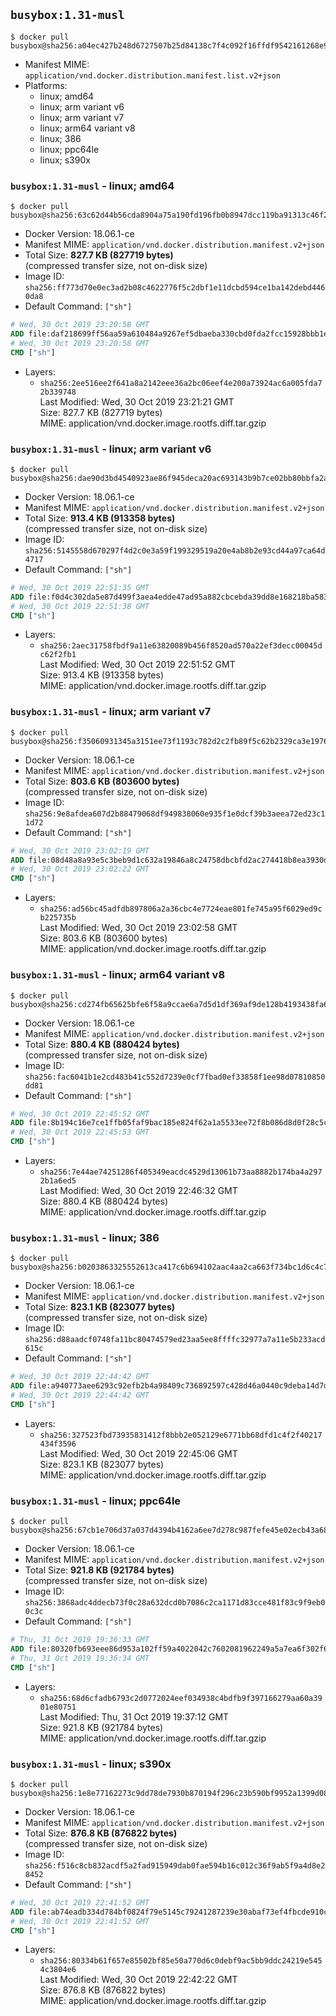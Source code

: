 ## `busybox:1.31-musl`

```console
$ docker pull busybox@sha256:a04ec427b248d6727507b25d84138c7f4c092f16ffdf9542161268e9bdba168b
```

-	Manifest MIME: `application/vnd.docker.distribution.manifest.list.v2+json`
-	Platforms:
	-	linux; amd64
	-	linux; arm variant v6
	-	linux; arm variant v7
	-	linux; arm64 variant v8
	-	linux; 386
	-	linux; ppc64le
	-	linux; s390x

### `busybox:1.31-musl` - linux; amd64

```console
$ docker pull busybox@sha256:63c62d44b56cda8904a75a190fd196fb0b8947dcc119ba91313c46f2299f3034
```

-	Docker Version: 18.06.1-ce
-	Manifest MIME: `application/vnd.docker.distribution.manifest.v2+json`
-	Total Size: **827.7 KB (827719 bytes)**  
	(compressed transfer size, not on-disk size)
-	Image ID: `sha256:ff773d70e0ec3ad2b08c4622776f5c2dbf1e11dcbd594ce1ba142debd4460da8`
-	Default Command: `["sh"]`

```dockerfile
# Wed, 30 Oct 2019 23:20:58 GMT
ADD file:daf218699ff56aa59a610484a9267ef5dbaeba330cbd0fda2fcc15928bbb1edb in / 
# Wed, 30 Oct 2019 23:20:58 GMT
CMD ["sh"]
```

-	Layers:
	-	`sha256:2ee516ee2f641a8a2142eee36a2bc06eef4e200a73924ac6a005fda72b339748`  
		Last Modified: Wed, 30 Oct 2019 23:21:21 GMT  
		Size: 827.7 KB (827719 bytes)  
		MIME: application/vnd.docker.image.rootfs.diff.tar.gzip

### `busybox:1.31-musl` - linux; arm variant v6

```console
$ docker pull busybox@sha256:dae90d3bd4540923ae86f945deca20ac693143b9b7ce02bb80bbfa2a8aecb576
```

-	Docker Version: 18.06.1-ce
-	Manifest MIME: `application/vnd.docker.distribution.manifest.v2+json`
-	Total Size: **913.4 KB (913358 bytes)**  
	(compressed transfer size, not on-disk size)
-	Image ID: `sha256:5145558d670297f4d2c0e3a59f199329519a20e4ab8b2e93cd44a97ca64d4717`
-	Default Command: `["sh"]`

```dockerfile
# Wed, 30 Oct 2019 22:51:35 GMT
ADD file:f0d4c302da5e87d499f3aea4edde47ad95a882cbcebda39dd8e168218ba58333 in / 
# Wed, 30 Oct 2019 22:51:38 GMT
CMD ["sh"]
```

-	Layers:
	-	`sha256:2aec31758fbdf9a11e63820089b456f8520ad570a22ef3decc00045dc62f2fb1`  
		Last Modified: Wed, 30 Oct 2019 22:51:52 GMT  
		Size: 913.4 KB (913358 bytes)  
		MIME: application/vnd.docker.image.rootfs.diff.tar.gzip

### `busybox:1.31-musl` - linux; arm variant v7

```console
$ docker pull busybox@sha256:f35060931345a3151ee73f1193c782d2c2fb89f5c62b2329ca3e1976989171e2
```

-	Docker Version: 18.06.1-ce
-	Manifest MIME: `application/vnd.docker.distribution.manifest.v2+json`
-	Total Size: **803.6 KB (803600 bytes)**  
	(compressed transfer size, not on-disk size)
-	Image ID: `sha256:9e8afdea607d2b88479068df949838060e935f1e0dcf39b3aeea72ed23c11d72`
-	Default Command: `["sh"]`

```dockerfile
# Wed, 30 Oct 2019 23:02:19 GMT
ADD file:08d48a8a93e5c3beb9d1c632a19846a8c24758dbcbfd2ac274418b8ea3930d2d in / 
# Wed, 30 Oct 2019 23:02:22 GMT
CMD ["sh"]
```

-	Layers:
	-	`sha256:ad56bc45adfdb897806a2a36cbc4e7724eae801fe745a95f6029ed9cb225735b`  
		Last Modified: Wed, 30 Oct 2019 23:02:58 GMT  
		Size: 803.6 KB (803600 bytes)  
		MIME: application/vnd.docker.image.rootfs.diff.tar.gzip

### `busybox:1.31-musl` - linux; arm64 variant v8

```console
$ docker pull busybox@sha256:cd274fb65625bfe6f58a9ccae6a7d5d1df369af9de128b4193438fa6f1e769db
```

-	Docker Version: 18.06.1-ce
-	Manifest MIME: `application/vnd.docker.distribution.manifest.v2+json`
-	Total Size: **880.4 KB (880424 bytes)**  
	(compressed transfer size, not on-disk size)
-	Image ID: `sha256:fac6041b1e2cd483b41c552d7239e0cf7fbad0ef33858f1ee98d07810850dd81`
-	Default Command: `["sh"]`

```dockerfile
# Wed, 30 Oct 2019 22:45:52 GMT
ADD file:8b194c16e7ce1ffb05faf9bac185e824f62a1a5533ee72f8b086d8d0f28c5cde in / 
# Wed, 30 Oct 2019 22:45:53 GMT
CMD ["sh"]
```

-	Layers:
	-	`sha256:7e44ae74251286f405349eacdc4529d13061b73aa8882b174ba4a2972b1a6ed5`  
		Last Modified: Wed, 30 Oct 2019 22:46:32 GMT  
		Size: 880.4 KB (880424 bytes)  
		MIME: application/vnd.docker.image.rootfs.diff.tar.gzip

### `busybox:1.31-musl` - linux; 386

```console
$ docker pull busybox@sha256:b0203863325552613ca417c6b694102aac4aa2ca663f734bc1d6c4c7b1956111
```

-	Docker Version: 18.06.1-ce
-	Manifest MIME: `application/vnd.docker.distribution.manifest.v2+json`
-	Total Size: **823.1 KB (823077 bytes)**  
	(compressed transfer size, not on-disk size)
-	Image ID: `sha256:d88aadcf0748fa11bc80474579ed23aa5ee8ffffc32977a7a11e5b233acd615c`
-	Default Command: `["sh"]`

```dockerfile
# Wed, 30 Oct 2019 22:44:42 GMT
ADD file:a940773aee6293c92efb2b4a98409c736892597c428d46a0440c9deba14d7d31 in / 
# Wed, 30 Oct 2019 22:44:42 GMT
CMD ["sh"]
```

-	Layers:
	-	`sha256:327523fbd73935831412f8bbb2e052129e6771bb68dfd1c4f2f40217434f3596`  
		Last Modified: Wed, 30 Oct 2019 22:45:06 GMT  
		Size: 823.1 KB (823077 bytes)  
		MIME: application/vnd.docker.image.rootfs.diff.tar.gzip

### `busybox:1.31-musl` - linux; ppc64le

```console
$ docker pull busybox@sha256:67cb1e706d37a037d4394b4162a6ee7d278c987fefe45e02ecb43a68ec9d0da2
```

-	Docker Version: 18.06.1-ce
-	Manifest MIME: `application/vnd.docker.distribution.manifest.v2+json`
-	Total Size: **921.8 KB (921784 bytes)**  
	(compressed transfer size, not on-disk size)
-	Image ID: `sha256:3868adc4ddecb73f0c28a632dcd0b7086c2ca1171d83cce481f83c9f9eb00c3c`
-	Default Command: `["sh"]`

```dockerfile
# Thu, 31 Oct 2019 19:36:33 GMT
ADD file:80320fb693eee86d953a102ff59a4022042c7602081962249a5a7ea6f302f685 in / 
# Thu, 31 Oct 2019 19:36:34 GMT
CMD ["sh"]
```

-	Layers:
	-	`sha256:68d6cfadb6793c2d0772024eef034938c4bdfb9f397166279aa60a3901e80751`  
		Last Modified: Thu, 31 Oct 2019 19:37:12 GMT  
		Size: 921.8 KB (921784 bytes)  
		MIME: application/vnd.docker.image.rootfs.diff.tar.gzip

### `busybox:1.31-musl` - linux; s390x

```console
$ docker pull busybox@sha256:1e8e77162273c9dd78de7930b870194f296c23b590bf9952a1399d083bba226e
```

-	Docker Version: 18.06.1-ce
-	Manifest MIME: `application/vnd.docker.distribution.manifest.v2+json`
-	Total Size: **876.8 KB (876822 bytes)**  
	(compressed transfer size, not on-disk size)
-	Image ID: `sha256:f516c8cb832acdf5a2fad915949dab0fae594b16c012c36f9ab5f9a4d8e28452`
-	Default Command: `["sh"]`

```dockerfile
# Wed, 30 Oct 2019 22:41:52 GMT
ADD file:ab74eadb334d784bf0824f79e5145c79241287239e30abaf73ef4fbcde910c14 in / 
# Wed, 30 Oct 2019 22:41:52 GMT
CMD ["sh"]
```

-	Layers:
	-	`sha256:80334b61f657e85502bf85e50a770d6c0debf9ac5bb9ddc24219e5454c3804e6`  
		Last Modified: Wed, 30 Oct 2019 22:42:22 GMT  
		Size: 876.8 KB (876822 bytes)  
		MIME: application/vnd.docker.image.rootfs.diff.tar.gzip
